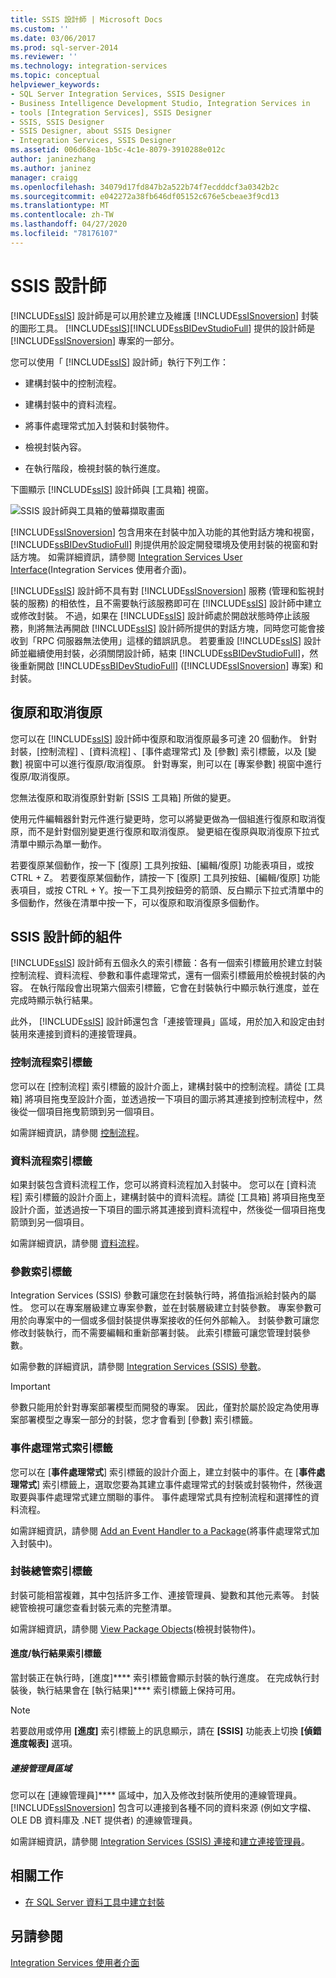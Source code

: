 ```yaml
---
title: SSIS 設計師 | Microsoft Docs
ms.custom: ''
ms.date: 03/06/2017
ms.prod: sql-server-2014
ms.reviewer: ''
ms.technology: integration-services
ms.topic: conceptual
helpviewer_keywords:
- SQL Server Integration Services, SSIS Designer
- Business Intelligence Development Studio, Integration Services in
- tools [Integration Services], SSIS Designer
- SSIS, SSIS Designer
- SSIS Designer, about SSIS Designer
- Integration Services, SSIS Designer
ms.assetid: 006d68ea-1b5c-4c1e-8079-3910288e012c
author: janinezhang
ms.author: janinez
manager: craigg
ms.openlocfilehash: 34079d17fd847b2a522b74f7ecdddcf3a0342b2c
ms.sourcegitcommit: e042272a38fb646df05152c676e5cbeae3f9cd13
ms.translationtype: MT
ms.contentlocale: zh-TW
ms.lasthandoff: 04/27/2020
ms.locfileid: "78176107"
---
```

# <a name="ssis-designer"></a>SSIS 設計師
  [!INCLUDE[ssIS](../includes/ssis-md.md)] 設計師是可以用於建立及維護 [!INCLUDE[ssISnoversion](../includes/ssisnoversion-md.md)] 封裝的圖形工具。 [!INCLUDE[ssIS](../includes/ssis-md.md)][!INCLUDE[ssBIDevStudioFull](../includes/ssbidevstudiofull-md.md)] 提供的設計師是 [!INCLUDE[ssISnoversion](../includes/ssisnoversion-md.md)] 專案的一部分。

 您可以使用「 [!INCLUDE[ssIS](../includes/ssis-md.md)] 設計師」執行下列工作：

-   建構封裝中的控制流程。

-   建構封裝中的資料流程。

-   將事件處理常式加入封裝和封裝物件。

-   檢視封裝內容。

-   在執行階段，檢視封裝的執行進度。

 下圖顯示 [!INCLUDE[ssIS](../includes/ssis-md.md)] 設計師與 [工具箱]  視窗。

 ![SSIS 設計師與工具箱的螢幕擷取畫面](media/denali-designerandtoolbox.gif "SSIS 設計師與工具箱的螢幕擷取畫面")

 [!INCLUDE[ssISnoversion](../includes/ssisnoversion-md.md)] 包含用來在封裝中加入功能的其他對話方塊和視窗， [!INCLUDE[ssBIDevStudioFull](../includes/ssbidevstudiofull-md.md)] 則提供用於設定開發環境及使用封裝的視窗和對話方塊。 如需詳細資訊，請參閱 [Integration Services User Interface](integration-services-user-interface.md)(Integration Services 使用者介面)。

 [!INCLUDE[ssIS](../includes/ssis-md.md)] 設計師不具有對 [!INCLUDE[ssISnoversion](../includes/ssisnoversion-md.md)] 服務 (管理和監視封裝的服務) 的相依性，且不需要執行該服務即可在 [!INCLUDE[ssIS](../includes/ssis-md.md)] 設計師中建立或修改封裝。 不過，如果在 [!INCLUDE[ssIS](../includes/ssis-md.md)] 設計師處於開啟狀態時停止該服務，則將無法再開啟 [!INCLUDE[ssIS](../includes/ssis-md.md)] 設計師所提供的對話方塊，同時您可能會接收到「RPC 伺服器無法使用」這樣的錯誤訊息。 若要重設 [!INCLUDE[ssIS](../includes/ssis-md.md)] 設計師並繼續使用封裝，必須關閉設計師，結束 [!INCLUDE[ssBIDevStudioFull](../includes/ssbidevstudiofull-md.md)]，然後重新開啟 [!INCLUDE[ssBIDevStudioFull](../includes/ssbidevstudiofull-md.md)] ([!INCLUDE[ssISnoversion](../includes/ssisnoversion-md.md)] 專案) 和封裝。

## <a name="undo-and-redo"></a>復原和取消復原
 您可以在 [!INCLUDE[ssIS](../includes/ssis-md.md)] 設計師中復原和取消復原最多可達 20 個動作。 針對封裝，[控制流程]  、[資料流程]  、[事件處理常式]  及 [參數]  索引標籤，以及 [變數]  視窗中可以進行復原/取消復原。 針對專案，則可以在 [專案參數]  視窗中進行復原/取消復原。

 您無法復原和取消復原針對新 [SSIS 工具箱]  所做的變更。

 使用元件編輯器針對元件進行變更時，您可以將變更做為一個組進行復原和取消復原，而不是針對個別變更進行復原和取消復原。 變更組在復原與取消復原下拉式清單中顯示為單一動作。

 若要復原某個動作，按一下 [復原] 工具列按鈕、[編輯/復原]  功能表項目，或按 CTRL + Z。 若要復原某個動作，請按一下 [復原] 工具列按鈕、[編輯/復原]  功能表項目，或按 CTRL + Y。按一下工具列按鈕旁的箭頭、反白顯示下拉式清單中的多個動作，然後在清單中按一下，可以復原和取消復原多個動作。

## <a name="parts-of-the-ssis-designer"></a>SSIS 設計師的組件
 [!INCLUDE[ssIS](../includes/ssis-md.md)] 設計師有五個永久的索引標籤：各有一個索引標籤用於建立封裝控制流程、資料流程、參數和事件處理常式，還有一個索引標籤用於檢視封裝的內容。 在執行階段會出現第六個索引標籤，它會在封裝執行中顯示執行進度，並在完成時顯示執行結果。

 此外， [!INCLUDE[ssIS](../includes/ssis-md.md)] 設計師還包含「連接管理員」區域，用於加入和設定由封裝用來連接到資料的連接管理員。

### <a name="control-flow-tab"></a>控制流程索引標籤
 您可以在 [控制流程]  索引標籤的設計介面上，建構封裝中的控制流程。請從 [工具箱]  將項目拖曳至設計介面，並透過按一下項目的圖示將其連接到控制流程中，然後從一個項目拖曳箭頭到另一個項目。

 如需詳細資訊，請參閱 [控制流程](control-flow/control-flow.md)。

### <a name="data-flow-tab"></a>資料流程索引標籤
 如果封裝包含資料流程工作，您可以將資料流程加入封裝中。 您可以在 [資料流程]  索引標籤的設計介面上，建構封裝中的資料流程。請從 [工具箱]  將項目拖曳至設計介面，並透過按一下項目的圖示將其連接到資料流程中，然後從一個項目拖曳箭頭到另一個項目。

 如需詳細資訊，請參閱 [資料流程](data-flow/data-flow.md)。

### <a name="parameters-tab"></a>參數索引標籤
 Integration Services (SSIS) 參數可讓您在封裝執行時，將值指派給封裝內的屬性。 您可以在專案層級建立專案參數，並在封裝層級建立封裝參數。 專案參數可用於向專案中的一個或多個封裝提供專案接收的任何外部輸入。 封裝參數可讓您修改封裝執行，而不需要編輯和重新部署封裝。 此索引標籤可讓您管理封裝參數。

 如需參數的詳細資訊，請參閱 [Integration Services &#40;SSIS&#41; 參數](integration-services-ssis-package-and-project-parameters.md)。

> [!IMPORTANT]
>  參數只能用於針對專案部署模型而開發的專案。 因此，僅對於屬於設定為使用專案部署模型之專案一部分的封裝，您才會看到 [參數] 索引標籤。

### <a name="event-handlers-tab"></a>事件處理常式索引標籤
 您可以在 [**事件處理常式**] 索引標籤的設計介面上，建立封裝中的事件。在 [**事件處理常式**] 索引標籤上，選取您要為其建立事件處理常式的封裝或封裝物件，然後選取要與事件處理常式建立關聯的事件。 事件處理常式具有控制流程和選擇性的資料流程。

 如需詳細資訊，請參閱 [Add an Event Handler to a Package](../../2014/integration-services/add-an-event-handler-to-a-package.md)(將事件處理常式加入封裝中)。

### <a name="package-explorer-tab"></a>封裝總管索引標籤
 封裝可能相當複雜，其中包括許多工作、連接管理員、變數和其他元素等。 封裝總管檢視可讓您查看封裝元素的完整清單。

 如需詳細資訊，請參閱 [View Package Objects](view-package-objects.md)(檢視封裝物件)。

#### <a name="progressexecution-result-tab"></a>進度/執行結果索引標籤
 當封裝正在執行時，[進度]**** 索引標籤會顯示封裝的執行進度。 在完成執行封裝後，執行結果會在 [執行結果]**** 索引標籤上保持可用。

> [!NOTE]
>  若要啟用或停用 **[進度]** 索引標籤上的訊息顯示，請在 **[SSIS]** 功能表上切換 **[偵錯進度報表]** 選項。

##### <a name="connection-managers-area"></a>連接管理員區域
 您可以在 [連線管理員]**** 區域中，加入及修改封裝所使用的連線管理員。 [!INCLUDE[ssISnoversion](../includes/ssisnoversion-md.md)] 包含可以連接到各種不同的資料來源 (例如文字檔、OLE DB 資料庫及 .NET 提供者) 的連線管理員。

 如需詳細資訊，請參閱 [Integration Services &#40;SSIS&#41; 連接](connection-manager/integration-services-ssis-connections.md)和[建立連接管理員](../../2014/integration-services/create-connection-managers.md)。

## <a name="related-tasks"></a>相關工作

-   [在 SQL Server 資料工具中建立封裝](create-packages-in-sql-server-data-tools.md)

## <a name="see-also"></a>另請參閱
 [Integration Services 使用者介面](integration-services-user-interface.md)


